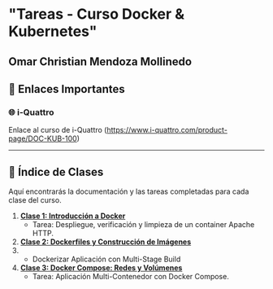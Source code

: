 <h1> "Tareas - Curso Docker & Kubernetes" </h1>
<h2>Omar Christian Mendoza Mollinedo</h2>


## 🔗 Enlaces Importantes

### 🌐 i-Quattro 

Enlace al curso de i-Quattro (https://www.i-quattro.com/product-page/DOC-KUB-100)

---

## 🧭 Índice de Clases

Aquí encontrarás la documentación y las tareas completadas para cada clase del curso.

1.  **[Clase 1: Introducción a Docker](./clase1/README.md)**
    * Tarea: Despliegue, verificación y limpieza de un container Apache HTTP.
2.  **[Clase 2: Dockerfiles y Construcción de Imágenes](./clase2/mi-app-express)**
3.  * Dockerizar Aplicación con Multi-Stage Build
4.  **[Clase 3: Docker Compose: Redes y Volúmenes](./clase1/README.md)**
    * Tarea: Aplicación Multi-Contenedor con Docker Compose.
